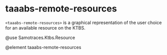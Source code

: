 # taaabs-remote-resources

`<taaabs-remote-resources>` is a graphical representation of the user choice for an available resource on the KTBS.

@use Samotraces.Ktbs.Resource

@element taaabs-remote-resources
